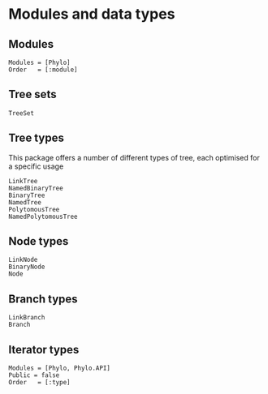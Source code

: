 # Modules and data types

## Modules

```@autodocs
Modules = [Phylo]
Order   = [:module]
```

## Tree sets

```@docs
TreeSet
```

## Tree types

This package offers a number of different types of tree, each
optimised for a specific usage

```@docs
LinkTree
NamedBinaryTree
BinaryTree
NamedTree
PolytomousTree
NamedPolytomousTree
```

## Node types

```@docs
LinkNode
BinaryNode
Node
```

## Branch types

```@docs
LinkBranch
Branch
```

## Iterator types

```@autodocs
Modules = [Phylo, Phylo.API]
Public = false
Order   = [:type]
```
